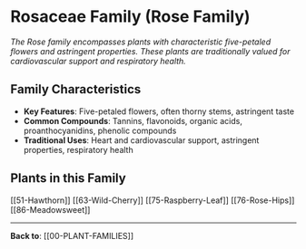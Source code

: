 # Rosaceae Family (Rose Family)

*The Rose family encompasses plants with characteristic five-petaled flowers and astringent properties. These plants are traditionally valued for cardiovascular support and respiratory health.*

## Family Characteristics
- **Key Features**: Five-petaled flowers, often thorny stems, astringent taste
- **Common Compounds**: Tannins, flavonoids, organic acids, proanthocyanidins, phenolic compounds
- **Traditional Uses**: Heart and cardiovascular support, astringent properties, respiratory health

## Plants in this Family

[[51-Hawthorn]]
[[63-Wild-Cherry]]
[[75-Raspberry-Leaf]]
[[76-Rose-Hips]]
[[86-Meadowsweet]]

---

**Back to**: [[00-PLANT-FAMILIES]]